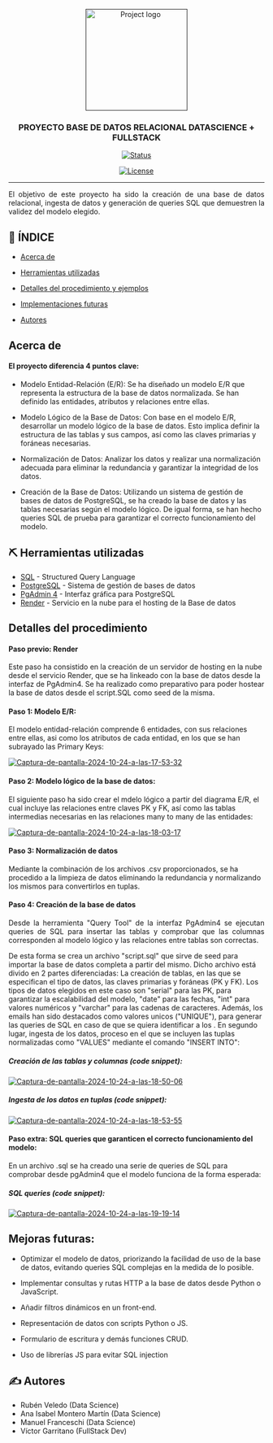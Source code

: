 <p align="center">
  <a href="" rel="noopener">
 <img width=200px height=200px src="https://www.sevillaemprendedora.org/wp-content/uploads/2024/03/The-Bridge.png" alt="Project logo"></a>
</p>

<h3 align="center">PROYECTO BASE DE DATOS RELACIONAL DATASCIENCE + FULLSTACK</h3>

<div align="center">

[![Status](https://img.shields.io/badge/status-active-success.svg)]()

[![License](https://img.shields.io/badge/license-MIT-blue.svg)](/LICENSE)

</div>

---

<p align="justify"> El objetivo de este proyecto ha sido la creación de una base de datos relacional, ingesta de datos y generación de queries SQL que demuestren la validez del modelo elegido.
    <br> 
</p>

## 📝 ÍNDICE

- [Acerca de](#about)
- [Herramientas utilizadas](#built_using)
- [Detalles del procedimiento y ejemplos](#detalles)
- [Implementaciones futuras](#implementacionesf)

- [Autores](#authors)


##  Acerca de <a name = "about"></a>
#### El proyecto diferencia 4 puntos clave:
<p align="justify">

- Modelo Entidad-Relación (E/R): Se ha diseñado un modelo E/R que representa la estructura de la base de datos normalizada. Se han definido las entidades, atributos y relaciones entre ellas.

- Modelo Lógico de la Base de Datos: Con base en el modelo E/R, desarrollar un modelo lógico de la base de datos. Esto implica definir la estructura de las tablas y sus campos, así como las claves primarias y foráneas necesarias.

- Normalización de Datos: Analizar los datos y realizar una normalización adecuada para eliminar la redundancia y garantizar la integridad de los datos.

- Creación de la Base de Datos: Utilizando un sistema de gestión de bases de datos de PostgreSQL, se ha creado la base de datos y las tablas necesarias según el modelo lógico. De igual forma, se han hecho queries SQL de prueba para garantizar el correcto funcionamiento del modelo.

</p>



## ⛏️ Herramientas utilizadas <a name = "built_using"></a>

- [SQL](https://www.w3schools.com/sql/sql_intro.asp) - Structured Query Language
- [PostgreSQL](https://www.postgresql.org/) - Sistema de gestión de bases de datos
- [PgAdmin 4](https://www.pgadmin.org/download/pgadmin-4-windows/) - Interfaz gráfica para PostgreSQL
- [Render](https://render.com/) - Servicio en la nube para el hosting de la Base de datos

## Detalles del procedimiento <a name = "detalles"></a>
#### Paso previo: Render
Este paso ha consistido en la creación de un servidor de hosting en la nube desde el servicio Render, que se ha linkeado con la base de datos desde la interfaz de PgAdmin4. Se ha realizado como preparativo para poder hostear la base de datos desde el script.SQL como seed de la misma.
#### Paso 1: Modelo E/R:

El modelo entidad-relación comprende 6 entidades, con sus relaciones entre ellas, asi como los atributos de cada entidad, en los que se han subrayado las Primary Keys:

<a href="https://ibb.co/tpTcT72"><img src="https://i.ibb.co/Jjw2wfp/Captura-de-pantalla-2024-10-24-a-las-17-53-32.png" alt="Captura-de-pantalla-2024-10-24-a-las-17-53-32" border="0"></a>

#### Paso 2: Modelo lógico de la base de datos:
El siguiente paso ha sido crear el mdelo lógico a partir del diagrama E/R, el cual incluye las relaciones entre claves PK y FK, así como las tablas intermedias necesarias en las relaciones many to many de las entidades:

<a href="https://ibb.co/61pbQGw"><img src="https://i.ibb.co/gPXwYQ9/Captura-de-pantalla-2024-10-24-a-las-18-03-17.png" alt="Captura-de-pantalla-2024-10-24-a-las-18-03-17" border="0"></a>

#### Paso 3: Normalización de datos
Mediante la combinación de los archivos .csv proporcionados, se ha procedido a la limpieza de datos eliminando la redundancia y normalizando los mismos para convertirlos en tuplas. 
#### Paso 4: Creación de la base de datos
<p align="justify">
Desde la herramienta "Query Tool" de la interfaz PgAdmin4 se ejecutan queries de SQL para insertar las tablas y comprobar que las columnas corresponden al modelo lógico y las relaciones entre tablas son correctas.

De esta forma se crea un archivo "script.sql" que sirve de seed para importar la base de datos completa a partir del mismo. Dicho archivo está divido en 2 partes diferenciadas: La creación de tablas, en las que se especifican el tipo de datos, las claves primarias y foráneas (PK y FK). Los tipos de datos elegidos en este caso son "serial" para las PK, para garantizar la escalabilidad del modelo, "date" para las fechas, "int" para valores numéricos y "varchar" para las cadenas de caracteres. Además, los emails han sido destacados como valores unicos ("UNIQUE"), para generar las queries de SQL en caso de que se quiera identificar a los . En segundo lugar, ingesta de los datos, proceso en el que se incluyen las tuplas normalizadas como "VALUES" mediante el comando "INSERT INTO":
</p>

##### Creación de las tablas y columnas (code snippet):
<a href="https://ibb.co/TWYRQFK"><img src="https://i.ibb.co/VwJDFPH/Captura-de-pantalla-2024-10-24-a-las-18-50-06.png" alt="Captura-de-pantalla-2024-10-24-a-las-18-50-06" border="0"></a>

##### Ingesta de los datos en tuplas (code snippet):
<a href="https://ibb.co/jVbLVsZ"><img src="https://i.ibb.co/TKYHKdq/Captura-de-pantalla-2024-10-24-a-las-18-53-55.png" alt="Captura-de-pantalla-2024-10-24-a-las-18-53-55" border="0"></a>

#### Paso extra: SQL queries que garanticen el correcto funcionamiento del modelo:
En un archivo .sql se ha creado una serie de queries de SQL para comprobar desde pgAdmin4 que el modelo funciona de la forma esperada:
##### SQL queries (code snippet):
<a href="https://ibb.co/WWxw9PD"><img src="https://i.ibb.co/BVzxDr4/Captura-de-pantalla-2024-10-24-a-las-19-19-14.png" alt="Captura-de-pantalla-2024-10-24-a-las-19-19-14" border="0"></a>



## Mejoras futuras: <a name = "implementacionesf"></a>

- Optimizar el modelo de datos, priorizando la facilidad de uso de la base de datos, evitando queries SQL complejas en la medida de lo posible.

- Implementar consultas y rutas HTTP a la base de datos desde Python o JavaScript.

- Añadir filtros dinámicos en un front-end.

- Representación de datos con scripts Python o JS.

- Formulario de escritura y demás funciones CRUD.

- Uso de librerías JS para evitar SQL injection






## ✍️ Autores <a name = "authors"></a>
- Rubén Veledo (Data Science)
- Ana Isabel Montero Martín (Data Science)
- Manuel Franceschi (Data Science)
- Víctor Garritano (FullStack Dev)
